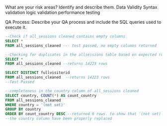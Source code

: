 What are your risk areas? Identify and describe them.
Data Validity
Syntax validation
logic validation
performance testing


QA Process:
Describe your QA process and include the SQL queries used to execute it.
```SQL
--Check if all_sessions cleaned contains empty columns
SELECT *
FROM all_sessions_cleaned --- test passed, no empty columns returned

--Checking for duplicates in the allsessions table based on expected rows.
SELECT *
FROM all_sessions_cleaned --returns 14223 rows

SELECT DISTINCT fullvisitorid
FROM all_sessions_cleaned  --returns 14223 rows
--Test Passed

--completeness in the country column of all_sessions cleaned
SELECT country, COUNT(*) AS count_country
FROM all_sessions_cleaned
WHERE country = '(not set)'
GROUP BY country
ORDER BY count_country DESC --returned 0 rows. to show that '(not set)' records in 
--the country column have been properly replaced